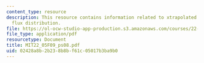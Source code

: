 ```yaml
---
content_type: resource
description: This resource contains information related to xtrapolated radius and
  flux distribution.
file: https://ol-ocw-studio-app-production.s3.amazonaws.com/courses/22-05-neutron-science-and-reactor-physics-fall-2009/02428a8b2b238b8bf61c05017b3ba9b0_MIT22_05F09_ps08.pdf
file_type: application/pdf
resourcetype: Document
title: MIT22_05F09_ps08.pdf
uid: 02428a8b-2b23-8b8b-f61c-05017b3ba9b0
---
```

